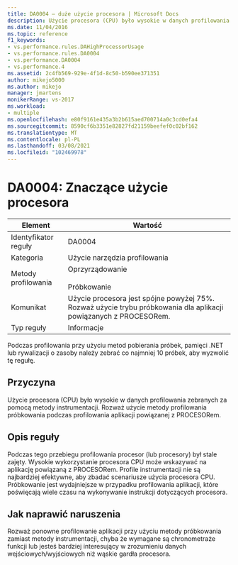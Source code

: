 ```yaml
---
title: DA0004 — duże użycie procesora | Microsoft Docs
description: Użycie procesora (CPU) było wysokie w danych profilowania zebranych za pomocą metody instrumentacji.
ms.date: 11/04/2016
ms.topic: reference
f1_keywords:
- vs.performance.rules.DAHighProcessorUsage
- vs.performance.rules.DA0004
- vs.performance.DA0004
- vs.performance.4
ms.assetid: 2c4fb569-929e-4f1d-8c50-b590ee371351
author: mikejo5000
ms.author: mikejo
manager: jmartens
monikerRange: vs-2017
ms.workload:
- multiple
ms.openlocfilehash: e80f9161e435a3b2b615aed700714a0c3cd0efa4
ms.sourcegitcommit: 8590cf6b3351e82827fd21159beefef0c02bf162
ms.translationtype: MT
ms.contentlocale: pl-PL
ms.lasthandoff: 03/08/2021
ms.locfileid: "102469978"
---
```

# <a name="da0004-high-processor-usage"></a>DA0004: Znaczące użycie procesora

|Element|Wartość|
|-|-|
|Identyfikator reguły|DA0004|
|Kategoria|Użycie narzędzia profilowania|
|Metody profilowania|Oprzyrządowanie<br /><br /> Próbkowanie|
|Komunikat|Użycie procesora jest spójne powyżej 75%. Rozważ użycie trybu próbkowania dla aplikacji powiązanych z PROCESORem.|
|Typ reguły|Informacje|

 Podczas profilowania przy użyciu metod pobierania próbek, pamięci .NET lub rywalizacji o zasoby należy zebrać co najmniej 10 próbek, aby wyzwolić tę regułę.

## <a name="cause"></a>Przyczyna
 Użycie procesora (CPU) było wysokie w danych profilowania zebranych za pomocą metody instrumentacji. Rozważ użycie metody profilowania próbkowania podczas profilowania aplikacji powiązanej z PROCESORem.

## <a name="rule-description"></a>Opis reguły
 Podczas tego przebiegu profilowania procesor (lub procesory) był stale zajęty. Wysokie wykorzystanie procesora CPU może wskazywać na aplikację powiązaną z PROCESORem. Profile instrumentacji nie są najbardziej efektywne, aby zbadać scenariusze użycia procesora CPU. Próbkowanie jest wydajniejsze w przypadku profilowania aplikacji, które poświęcają wiele czasu na wykonywanie instrukcji dotyczących procesora.

## <a name="how-to-fix-violations"></a>Jak naprawić naruszenia
 Rozważ ponowne profilowanie aplikacji przy użyciu metody próbkowania zamiast metody instrumentacji, chyba że wymagane są chronometraże funkcji lub jesteś bardziej interesujący w zrozumieniu danych wejściowych/wyjściowych niż wąskie gardła procesora.
